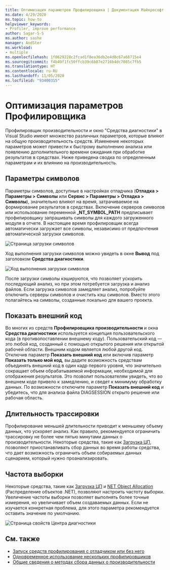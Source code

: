 ```yaml
---
title: Оптимизация параметров Профилировщика | Документация Майкрософт
ms.date: 4/29/2020
ms.topic: how-to
helpviewer_keywords:
- Profiler, improve performance
author: Sagar-S-S
ms.author: sashe
manager: AndSter
ms.workload:
- multiple
ms.openlocfilehash: 1f0629228c2fcad1f8ea36db2e4d0c67a68715e4
ms.sourcegitcommit: f4b49f1fc50ffcb39c6b87e2716b4dc7085c7fb5
ms.translationtype: HT
ms.contentlocale: ru-RU
ms.lasthandoff: 11/05/2020
ms.locfileid: "93400315"
---
```

# <a name="optimizing-profiler-settings"></a>Оптимизация параметров Профилировщика

Профилировщик производительности и окно "Средства диагностики" в Visual Studio имеют множество различных параметров, которые влияют на общую производительность средств. Изменение некоторых параметров может привести к быстрому выполнению анализа или появлению дополнительного времени ожидания при обработке результатов в средствах. Ниже приведена сводка по определенным параметрам и их влиянию на производительность.

## <a name="symbol-settings"></a>Параметры символов

Параметры символов, доступные в настройках отладчика (**Отладка > Параметры > Символы** или **Сервис > Параметры > Отладка > Символы**), значительно влияют на время, затрачиваемое на формирование результатов в средствах. Включение серверов символов или использование переменной **_NT_SYMBOL_PATH** предписывает профилировщику запрашивать символы для каждого загруженного модуля в отчете. В настоящее время профилировщик всегда автоматически загружает все символы, независимо от предпочтения автоматической загрузки символов.

![Страница загрузки символов](../profiling/media/symbolloading.png "Загрузка символов")

Ход выполнения загрузки символов можно увидеть в окне **Вывод** под заголовком **Средства диагностики**.

![Ход выполнения загрузки символов](../profiling/media/symbolloadingprogress.png "Ход выполнения загрузки символов")

После загрузки символы кэшируются, что позволяет ускорить последующий анализ, но при этом потребуется загрузка и анализ файлов. Если загрузка символов замедляет анализ, попробуйте отключить серверы символов и очистить кэш символов. Вместо этого полагайтесь на символы, созданные локально для вашего проекта.

## <a name="show-external-code"></a>Показать внешний код

Во многих из средств **Профилировщика производительности** и окна **Средства диагностики** используется концепция пользовательского кода (в противопоставлении внешнему коду). Пользовательский код — это любой код, созданный с помощью открытого решения или открытой рабочей области. Внешним кодом является любой другой код. Отключив параметр **Показать внешний код** или включив параметр **Показать только мой код**, вы дадите возможность средствам объединять внешний код в один кадр первого уровня, что значительно сокращает объем обрабатываемой информации, необходимой для отображения результатов. Это позволит пользователям увидеть, что во внешнем коде привело к замедлению, и сведет к минимуму обработку данных. По возможности отключите параметр **Показать внешний код** и убедитесь, что для анализа файла DIAGSESSION открыто решение или рабочая область.

## <a name="trace-duration"></a>Длительность трассировки

Профилирование меньшей длительности приводит к меньшему объему данных, что ускоряет анализ. Как правило, рекомендуется ограничить трассировку не более чем пятью минутами данных о производительности. Некоторые средства, такие как [Загрузка ЦП](../profiling/cpu-usage.md), позволяют приостанавливать сбор данных во время работы средства, что дает возможность ограничить объем собираемых данных сценарием, который нужно проанализировать.

## <a name="sampling-frequency"></a>Частота выборки

Некоторые средства, такие как [Загрузка ЦП](../profiling/cpu-usage.md) и [NET Object Allocation](../profiling/dotnet-alloc-tool.md) (Распределение объектов .NET), позволяют настроить частоту выборки. Увеличение частоты выборки позволяет выполнять более точные измерения, но увеличивает объем создаваемых данных. Если не изучается конкретная проблема, для этого параметра рекомендуется оставить значение по умолчанию.

![Страница свойств Центра диагностики](../profiling/media/diaghubpropertiespage.png "Страница свойств Центра диагностики")

## <a name="see-also"></a>См. также

- [Запуск средств профилирования с отладчиком или без него](../profiling/running-profiling-tools-with-or-without-the-debugger.md)
- [Одновременное использование нескольких профилировщиков](../profiling/use-multiple-profiler-tools-simultaneously.md)
- [Общие сведения о методах сбора данных о производительности](../profiling/understanding-performance-collection-methods-perf-profiler.md)
